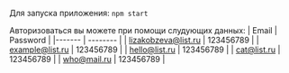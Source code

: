 Для запуска приложения:  `npm start`

Авторизоваться вы можете при помощи слудующих данных:
| Email  | Password |
|------- | -------- |
| lizakobzeva@list.ru | 123456789 |
| example@list.ru | 123456789 |
| hello@list.ru | 123456789 |
| cat@list.ru | 123456789 |
| who@mail.ru | 123456789 |
